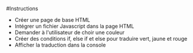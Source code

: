 #Instructions
- Créer une page de base HTML
- Intégrer un fichier Javascript dans la page HTML
- Demander à l'utilisateur de choir une couleur
- Créer des conditions if, else if et else pour traduire vert, jaune et rouge
- Afficher la traduction dans la console
